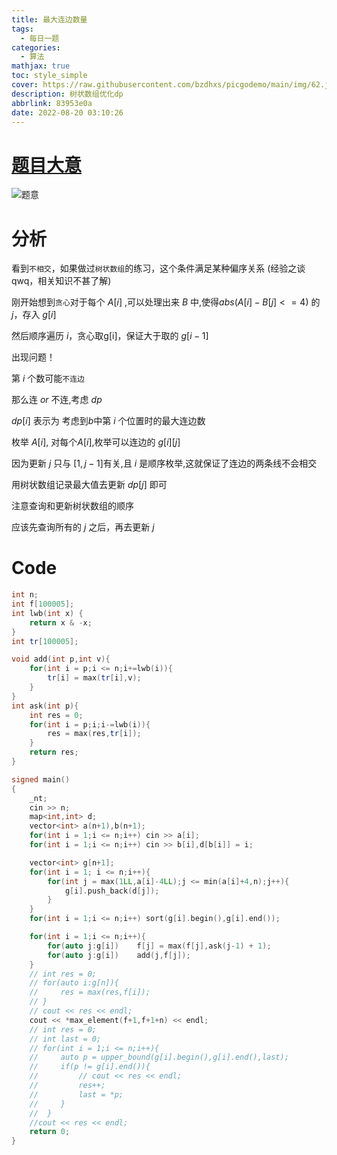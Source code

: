```yaml
---
title: 最大连边数量
tags:
  - 每日一题
categories:
  - 算法
mathjax: true
toc: style_simple
cover: https://raw.githubusercontent.com/bzdhxs/picgodemo/main/img/62.jpg
description: 树状数组优化dp
abbrlink: 83953e0a
date: 2022-08-20 03:10:26
---
```

# [题目大意](http://oj.daimayuan.top/course/10/problem/916)

![题意](https://cdn.jsdelivr.net/gh/bzdhxs/picgodemo/img/image-20220820001628848.png)



# 分析

看到``不相交``，如果做过``树状数组``的练习，这个条件满足某种偏序关系  (经验之谈qwq，相关知识不甚了解)

刚开始想到``贪心``对于每个 $A[i]$ ,可以处理出来 $B$ 中,使得$abs(A[i]-B[j] <= 4)$ 的 $j$，存入 $g[i]$

 然后顺序遍历 $i$，贪心取g[i]，保证大于取的 $g[i-1]$

出现问题！

第 $i$ 个数可能``不连边``

那么连 $or$ 不连,考虑 $dp$

$dp[i]$ 表示为 考虑到$b$中第 $i$ 个位置时的最大连边数

枚举 $A[i]$, 对每个$A[i]$,枚举可以连边的 $g[i][j]$

因为更新 $j$ 只与 $[1,j-1]$有关,且 $i$ 是顺序枚举,这就保证了连边的两条线不会相交

用树状数组记录最大值去更新 $dp[j]$ 即可 

注意查询和更新树状数组的顺序

应该先查询所有的 $j$ 之后，再去更新 $j$

# Code



```cpp
int n;
int f[100005];
int lwb(int x) {
    return x & -x;
}
int tr[100005];

void add(int p,int v){
    for(int i = p;i <= n;i+=lwb(i)){
        tr[i] = max(tr[i],v);
    }
}
int ask(int p){
    int res = 0;
    for(int i = p;i;i-=lwb(i)){
        res = max(res,tr[i]);
    }
    return res;
}

signed main()
{
    _nt;
    cin >> n;
    map<int,int> d;
    vector<int> a(n+1),b(n+1);
    for(int i = 1;i <= n;i++) cin >> a[i];   
    for(int i = 1;i <= n;i++) cin >> b[i],d[b[i]] = i;

    vector<int> g[n+1];
    for(int i = 1; i <= n;i++){
        for(int j = max(1LL,a[i]-4LL);j <= min(a[i]+4,n);j++){
            g[i].push_back(d[j]);
        }
    }   
    for(int i = 1;i <= n;i++) sort(g[i].begin(),g[i].end());

    for(int i = 1;i <= n;i++){
        for(auto j:g[i])    f[j] = max(f[j],ask(j-1) + 1);
        for(auto j:g[i])    add(j,f[j]);
    }
    // int res = 0;
    // for(auto i:g[n]){
    //     res = max(res,f[i]);
    // }
    // cout << res << endl;
    cout << *max_element(f+1,f+1+n) << endl;
    // int res = 0;
    // int last = 0;
    // for(int i = 1;i <= n;i++){
    //     auto p = upper_bound(g[i].begin(),g[i].end(),last);
    //     if(p != g[i].end()){
    //         // cout << res << endl;
    //         res++;
    //         last = *p;
    //     }
    //  }
    //cout << res << endl;
    return 0;
}
```





